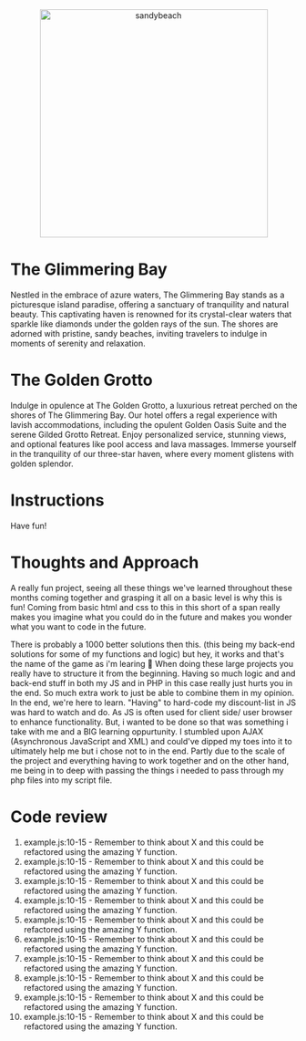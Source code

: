 <div align="center">
    <img src="https://github.com/lucasackerberg/The-Golden-Grotto/assets/143884332/4400b28e-4909-4aa8-8ac7-96e4c6bb79b8" height="400" alt="sandybeach">
</div>

# The Glimmering Bay

Nestled in the embrace of azure waters, The Glimmering Bay stands as a picturesque island paradise, offering a sanctuary of tranquility and natural beauty. This captivating haven is renowned for its crystal-clear waters that sparkle like diamonds under the golden rays of the sun. The shores are adorned with pristine, sandy beaches, inviting travelers to indulge in moments of serenity and relaxation.

# The Golden Grotto

Indulge in opulence at The Golden Grotto, a luxurious retreat perched on the shores of The Glimmering Bay. Our hotel offers a regal experience with lavish accommodations, including the opulent Golden Oasis Suite and the serene Gilded Grotto Retreat. Enjoy personalized service, stunning views, and optional features like pool access and lava massages. Immerse yourself in the tranquility of our three-star haven, where every moment glistens with golden splendor.

# Instructions

Have fun!

# Thoughts and Approach
A really fun project, seeing all these things we've learned throughout these months coming together and grasping it all on a basic level is why this is fun! Coming from basic html and css to this in this short of a span really makes you imagine what you could do in the future and makes you wonder what you want to code in the future.

There is probably a 1000 better solutions then this. (this being my back-end solutions for some of my functions and logic) but hey, it works and that's the name of the game as i'm learing 🚀
When doing these large projects you really have to structure it from the beginning. Having so much logic and and back-end stuff in both my JS and in PHP in this case really just hurts you in the end. So much extra work to just be able to combine them in my opinion. In the end, we're here to learn. "Having" to hard-code my discount-list in JS was hard to watch and do. As JS is often used for client side/ user browser to enhance functionality. But, i wanted to be done so that was something i take with me and a BIG learning oppurtunity. I stumbled upon AJAX (Asynchronous JavaScript and XML) and could've dipped my toes into it to ultimately help me but i chose not to in the end. Partly due to the scale of the project and everything having to work together and on the other hand, me being in to deep with passing the things i needed to pass through my php files into my script file.

# Code review

1. example.js:10-15 - Remember to think about X and this could be refactored using the amazing Y function.
2. example.js:10-15 - Remember to think about X and this could be refactored using the amazing Y function.
3. example.js:10-15 - Remember to think about X and this could be refactored using the amazing Y function.
4. example.js:10-15 - Remember to think about X and this could be refactored using the amazing Y function.
5. example.js:10-15 - Remember to think about X and this could be refactored using the amazing Y function.
6. example.js:10-15 - Remember to think about X and this could be refactored using the amazing Y function.
7. example.js:10-15 - Remember to think about X and this could be refactored using the amazing Y function.
8. example.js:10-15 - Remember to think about X and this could be refactored using the amazing Y function.
9. example.js:10-15 - Remember to think about X and this could be refactored using the amazing Y function.
10. example.js:10-15 - Remember to think about X and this could be refactored using the amazing Y function.
